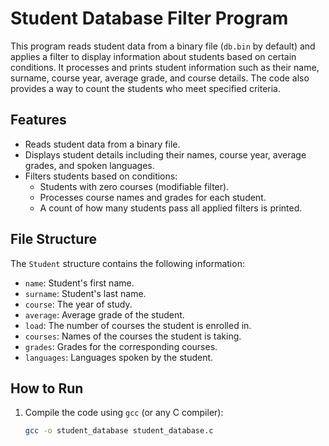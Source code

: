 # Student Database Filter Program

This program reads student data from a binary file (`db.bin` by default) and applies a filter to display information about students based on certain conditions. It processes and prints student information such as their name, surname, course year, average grade, and course details. The code also provides a way to count the students who meet specified criteria.

## Features

- Reads student data from a binary file.
- Displays student details including their names, course year, average grades, and spoken languages.
- Filters students based on conditions:
  - Students with zero courses (modifiable filter).
  - Processes course names and grades for each student.
  - A count of how many students pass all applied filters is printed.

## File Structure

The `Student` structure contains the following information:

- `name`: Student's first name.
- `surname`: Student's last name.
- `course`: The year of study.
- `average`: Average grade of the student.
- `load`: The number of courses the student is enrolled in.
- `courses`: Names of the courses the student is taking.
- `grades`: Grades for the corresponding courses.
- `languages`: Languages spoken by the student.

## How to Run

1. Compile the code using `gcc` (or any C compiler):
   ```bash
   gcc -o student_database student_database.c
